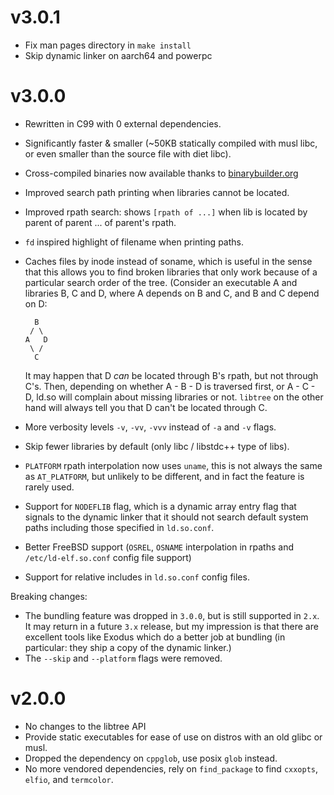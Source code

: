 # v3.0.1
- Fix man pages directory in `make install`
- Skip dynamic linker on aarch64 and powerpc

# v3.0.0
- Rewritten in C99 with 0 external dependencies.
- Significantly faster & smaller (~50KB statically compiled with musl libc, or
  even smaller than the source file with diet libc).
- Cross-compiled binaries now available thanks to
  [binarybuilder.org](https://binarybuilder.org/)
- Improved search path printing when libraries cannot be located.
- Improved rpath search: shows `[rpath of ...]` when lib is located by parent
  of parent ... of parent's rpath.
- `fd` inspired highlight of filename when printing paths.
- Caches files by inode instead of soname, which is useful in the sense that
  this allows you to find broken libraries that only work because of a
  particular search order of the tree. (Consider an executable A and libraries
  B, C and D, where A depends on B and C, and B and C depend on D:
  
  ```
    B
   / \
  A   D
   \ /
    C
  ```

  It may happen that D *can* be located through B's rpath, but not through C's.
  Then, depending on whether A - B - D is traversed first, or A - C - D, ld.so
  will complain about missing libraries or not. `libtree` on the other hand
  will always tell you that D can't be located through C.
- More verbosity levels `-v`, `-vv`, `-vvv` instead of `-a` and `-v` flags.
- Skip fewer libraries by default (only libc / libstdc++ type of libs).
- `PLATFORM` rpath interpolation now uses `uname`, this is not always the same
  as `AT_PLATFORM`, but unlikely to be different, and in fact the feature is
  rarely used.
- Support for `NODEFLIB` flag, which is a dynamic array entry flag that signals
  to the dynamic linker that it should not search default system paths
  including those specified in `ld.so.conf`.
- Better FreeBSD support (`OSREL`, `OSNAME` interpolation in rpaths and
  `/etc/ld-elf.so.conf` config file support)
- Support for relative includes in `ld.so.conf` config files.

Breaking changes:
- The bundling feature was dropped in `3.0.0`, but is still supported in `2.x`.
  It may return in a future `3.x` release, but my impression is that there are
  excellent tools like Exodus which do a better job at bundling (in particular:
  they ship a copy of the dynamic linker.)
- The `--skip` and `--platform` flags were removed.

# v2.0.0

- No changes to the libtree API
- Provide static executables for ease of use on distros with an old glibc or
  musl.
- Dropped the dependency on `cppglob`, use posix `glob` instead.
- No more vendored dependencies, rely on `find_package` to find `cxxopts`,
  `elfio`, and `termcolor`.
